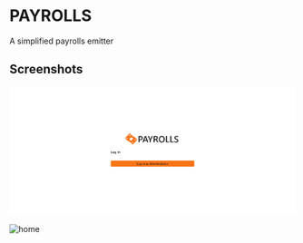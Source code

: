 # PAYROLLS

A simplified payrolls emitter

## Screenshots

![login](https://raw.githubusercontent.com/NicolasfcAraujo/payrolls/main/assets/1.png)

![home](https://raw.githubusercontent.com/NicolasfcAraujo/payrolls/main/assets/2.png])

